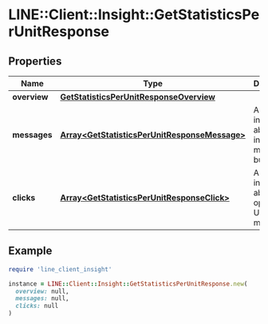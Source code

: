 # LINE::Client::Insight::GetStatisticsPerUnitResponse

## Properties

| Name | Type | Description | Notes |
| ---- | ---- | ----------- | ----- |
| **overview** | [**GetStatisticsPerUnitResponseOverview**](GetStatisticsPerUnitResponseOverview.md) |  |  |
| **messages** | [**Array&lt;GetStatisticsPerUnitResponseMessage&gt;**](GetStatisticsPerUnitResponseMessage.md) | Array of information about individual message bubbles. |  |
| **clicks** | [**Array&lt;GetStatisticsPerUnitResponseClick&gt;**](GetStatisticsPerUnitResponseClick.md) | Array of information about opened URLs in the message. |  |

## Example

```ruby
require 'line_client_insight'

instance = LINE::Client::Insight::GetStatisticsPerUnitResponse.new(
  overview: null,
  messages: null,
  clicks: null
)
```

